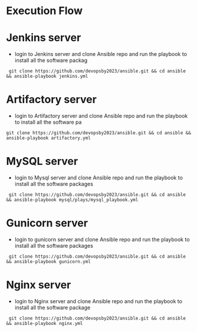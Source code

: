 # Execution Flow
# Jenkins server
* login to Jenkins server and clone Ansible repo and run the playbook to install all the software packag
```
 git clone https://github.com/devopsby2023/ansible.git && cd ansible && ansible-playbook jenkins.yml
```
# Artifactory server
* login to Artifactory server and clone Ansible repo and run the playbook to install all the software pa
```
git clone https://github.com/devopsby2023/ansible.git && cd ansible && ansible-playbook artifactory.yml
```
# MySQL server
* login to Mysql server and clone Ansible repo and run the playbook to install all the software packages
```
 git clone https://github.com/devopsby2023/ansible.git && cd ansible && ansible-playbook mysql/plays/mysql_playbook.yml
```
# Gunicorn server
* login to gunicorn server and clone Ansible repo and run the playbook to install all the software packages
```
 git clone https://github.com/devopsby2023/ansible.git && cd ansible && ansible-playbook gunicorn.yml
```
# Nginx server
* login to Nginx server and clone Ansible repo and run the playbook to install all the software package
```
 git clone https://github.com/devopsby2023/ansible.git && cd ansible && ansible-playbook nginx.yml
```
